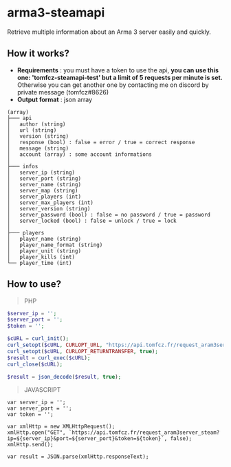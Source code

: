 # arma3-steamapi
Retrieve multiple information about an Arma 3 server easily and quickly.

## How it works?
* **Requirements** : you must have a token to use the api, **you can use this one: 'tomfcz-steamapi-test' but a limit of 5 requests per minute is set.** Otherwise you can get another one by contacting me on discord by private message (tomfcz#8626)
* **Output format** : json array
```
(array)
├─── api
│	author (string)
│	url (string)
│	version (string)
│	response (bool) : false = error / true = correct response
│	message (string)
│	account (array) : some account informations
│
├─── infos
│	server_ip (string)
│	server_port (string)
│	server_name (string)
│	server_map (string)
│	server_players (int)
│	server_max_players (int)
│	server_version (string)
│	server_password (bool) : false = no password / true = password
│	server_locked (bool) : false = unlock / true = lock
│
├─── players
│	player_name (string)
│	player_name_format (string)
│	player_unit (string)
│	player_kills (int)
└──	player_time (int)
```

## How to use?

> PHP
```PHP
$server_ip = '';
$server_port = '';
$token = '';

$cURL = curl_init();
curl_setopt($cURL, CURLOPT_URL, "https://api.tomfcz.fr/request_aram3server_steam?ip=$server_ip&port=$server_port&token=$token");
curl_setopt($cURL, CURLOPT_RETURNTRANSFER, true);
$result = curl_exec($cURL);
curl_close($cURL);

$result = json_decode($result, true);
```


> JAVASCRIPT
```JS
var server_ip = '';
var server_port = '';
var token = '';

var xmlHttp = new XMLHttpRequest();
xmlHttp.open("GET", `https://api.tomfcz.fr/request_aram3server_steam?ip=${server_ip}&port=${server_port}&token=${token}`, false);
xmlHttp.send();

var result = JSON.parse(xmlHttp.responseText);
```
